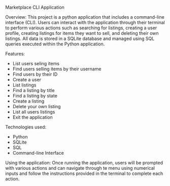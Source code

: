 Marketplace CLI Application 

Overview: This project is a python application that includes a command-line interface (CLI). Users can interact with the application through their terminal to perform various actions such as searching for listings, creating a user profile, creating listings for items they want to sell, and deleting their own listings. All data is stored in a SQLite database and managed using SQL queries executed within the Python application.

Features: 
- List users seling items  
- Find users selling items by their username 
- Find users by their ID 
- Create a user 
- List listings 
- Find a listing by title 
- Find a listing by state 
- Create a listing 
- Delete your own listing 
- List all users listings 
- Exit the application 

Technologies used: 
- Python
- SQLite 
- SQL 
- Command-line Interface 

Using the application: Once running the application, users will be prompted with various actions and can navigate through te menu using numerical inputs and follow the instructions provided in the terminal to complete each action.

